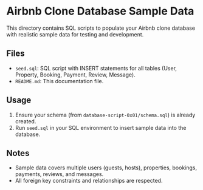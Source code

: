 # Airbnb Clone Database Sample Data

This directory contains SQL scripts to populate your Airbnb clone database with realistic sample data for testing and development.

## Files

- `seed.sql`: SQL script with INSERT statements for all tables (User, Property, Booking, Payment, Review, Message).
- `README.md`: This documentation file.

## Usage

1. Ensure your schema (from `database-script-0x01/schema.sql`) is already created.
2. Run `seed.sql` in your SQL environment to insert sample data into the database.

## Notes

- Sample data covers multiple users (guests, hosts), properties, bookings, payments, reviews, and messages.
- All foreign key constraints and relationships are respected.
